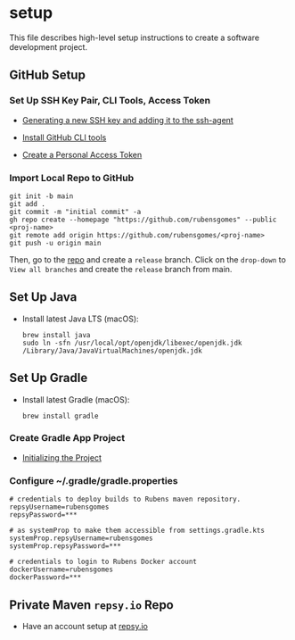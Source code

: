 # setup

This file describes high-level setup instructions to create a software development project.

## GitHub Setup

### Set Up SSH Key Pair, CLI Tools, Access Token

- [Generating a new SSH key and adding it to the ssh-agent](https://docs.github.com/en/authentication/connecting-to-github-with-ssh/generating-a-new-ssh-key-and-adding-it-to-the-ssh-agent)

- [Install GitHub CLI tools](https://github.com/cli/cli)

- [Create a Personal Access Token](https://docs.github.com/en/authentication/keeping-your-account-and-data-secure/managing-your-personal-access-tokens)

### Import Local Repo to GitHub

```shell
git init -b main
git add .
git commit -m "initial commit" -a
gh repo create --homepage "https://github.com/rubensgomes" --public <proj-name>
git remote add origin https://github.com/rubensgomes/<proj-name>
git push -u origin main
```

Then, go to the [repo](https://github.com/rubensgomes/gradle-catalog) and create
a `release` branch. Click on the `drop-down` to `View all branches` and create
the `release` branch from main.

## Set Up Java

- Install latest Java LTS (macOS):

   ```shell
   brew install java
   sudo ln -sfn /usr/local/opt/openjdk/libexec/openjdk.jdk /Library/Java/JavaVirtualMachines/openjdk.jdk
   ```

## Set Up Gradle

- Install latest Gradle (macOS):

   ```shell
   brew install gradle
   ```

### Create Gradle App Project

- [Initializing the Project](https://docs.gradle.org/current/userguide/part1_gradle_init.html)

### Configure ~/.gradle/gradle.properties

   ```text
   # credentials to deploy builds to Rubens maven repository.
   repsyUsername=rubensgomes
   repsyPassword=***

   # as systemProp to make them accessible from settings.gradle.kts
   systemProp.repsyUsername=rubensgomes
   systemProp.repsyPassword=***

   # credentials to login to Rubens Docker account
   dockerUsername=rubensgomes
   dockerPassword=***
   ```

## Private Maven `repsy.io` Repo

- Have an account setup at [repsy.io](https://repsy.io/mvn/rubensgomes)